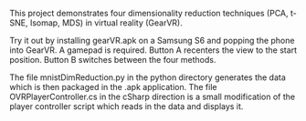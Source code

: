 This project demonstrates four dimensionality reduction techniques (PCA, t-SNE, Isomap, MDS) in virtual reality (GearVR).

Try it out by installing gearVR.apk on a Samsung S6 and popping the phone into GearVR.  A gamepad is required.  Button A recenters the view to the start position.  Button B switches between the four methods.

The file mnistDimReduction.py in the python directory generates the data which is then packaged in the .apk application.  The file OVRPlayerController.cs in the cSharp direction is a small modification of the player controller script which reads in the data and displays it.